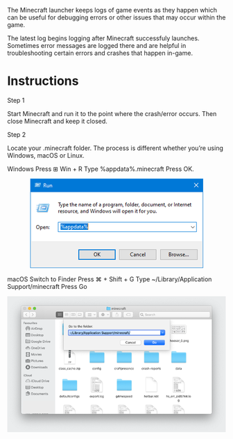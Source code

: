 The Minecraft launcher keeps logs of game events as they happen which can be useful for debugging errors or other issues that may occur within the game.

The latest log begins logging after Minecraft successfuly launches. Sometimes error messages are logged there and are helpful in troubleshooting certain errors and crashes that happen in-game.

# Instructions

Step 1

Start Minecraft and run it to the point where the crash/error occurs. Then close Minecraft and keep it closed.

Step 2

Locate your .minecraft folder. The process is different whether you’re using Windows, macOS or Linux.

Windows
Press ⊞ Win + R
Type %appdata%\.minecraft
Press OK.

<div align="center">
    <img src="https://raw.githubusercontent.com/ilu1234/faq-iluclient/main/181196927-19a0cb10-dd57-4034-9b86-6b8f6a0dda0a.png" />
</div>

macOS
Switch to Finder
Press ⌘ + Shift + G
Type ~/Library/Application Support/minecraft
Press Go

<div align=center>
    <img src="https://raw.githubusercontent.com/ilu1234/faq-iluclient/main/181197786-e8c83bb0-54a7-42ed-8ea9-3c7987d3b3aa.png" />
</div>
